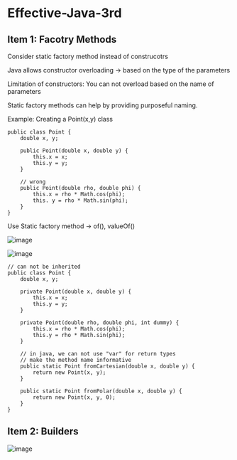 # Effective-Java-3rd

## Item 1: Facotry Methods

Consider static factory method instead of construcotrs

Java allows constructor overloading -> based on the type of the parameters

Limitation of constructors: You can not overload based on the name of parameters

Static factory methods can help by providing purposeful naming.

Example: Creating a Point(x,y) class

````
public class Point {
    double x, y;

    public Point(double x, double y) {
        this.x = x;
        this.y = y;
    }

    // wrong
    public Point(double rho, double phi) {
        this.x = rho * Math.cos(phi);
        this. y = rho * Math.sin(phi);
    }
}
````

Use Static factory method -> of(), valueOf()

![image](https://user-images.githubusercontent.com/40006814/160308585-9d409a04-e502-4eb5-b478-a71b362c4513.png)

![image](https://user-images.githubusercontent.com/40006814/160309722-5c563203-abaf-4d30-be0b-5fc687626838.png)

````
// can not be inherited
public class Point {
    double x, y;

    private Point(double x, double y) {
        this.x = x;
        this.y = y;
    }

    private Point(double rho, double phi, int dummy) {
        this.x = rho * Math.cos(phi);
        this.y = rho * Math.sin(phi);
    }

    // in java, we can not use "var" for return types
    // make the method name informative
    public static Point fromCartesian(double x, double y) {
        return new Point(x, y);
    }

    public static Point fromPolar(double x, double y) {
        return new Point(x, y, 0);
    }
}
````

## Item 2: Builders

![image](https://user-images.githubusercontent.com/40006814/160936364-5952881b-15db-4ff6-a18e-93e6d7607606.png)

